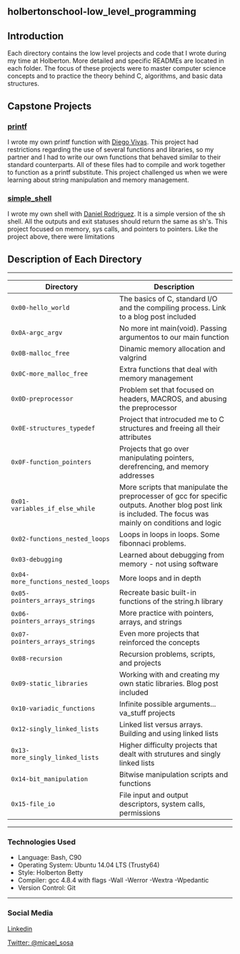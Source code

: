 <!DOCTYPE html>
<html lang="en">
	<body>
			<article>
				<h1>
					holbertonschool-low_level_programming
				</h1>
				<h2>
					Introduction
				</h2>
				<p>Each directory contains the low level projects and code that I wrote during my time at Holberton. More detailed and specific READMEs are located in each folder. The focus of these projects were to master computer science concepts and to practice the theory behind C, algorithms, and basic data structures.</p>
				<h2>
					Capstone Projects
				</h2>
				<h3>
					<a href="https://github.com/mikesosa/printf">printf</a>
				</h3>
				<p>I wrote my own printf function with <a href="https://twitter.com/rdiegovivas" rel="nofollow">Diego Vivas</a>. This project had restrictions regarding the use of several functions and libraries, so my partner and I had to write our own functions that behaved similar to their standard counterparts. All of these files had to compile and work together to function as a printf substitute. This project challenged us when we were learning about string manipulation and memory management.</p>
				<h3>
					<a href="https://github.com/mikesosa/simple_shell">simple_shell</a>
				</h3>
				<p>I wrote my own shell with <a href="https://twitter.com/Dr2d4">Daniel Rodriguez</a>. It is a simple version of the sh shell. All the outputs and exit statuses should return the same as sh's. This project focused on memory, sys calls, and pointers to pointers. Like the project above, there were limitations</p>
				<h2>
					Description of Each Directory
				</h2>
				<hr>
				<table>
					<thead>
						<tr>
							<th>Directory</th>
							<th>Description</th>
						</tr>
					</thead>
					<tbody>
						<tr>
							<td><code>0x00-hello_world</code></td>
							<td>The basics of C, standard I/O and the compiling process. Link to a blog post included</td>
						</tr>
						<tr>
							<td><code>0x0A-argc_argv</code></td>
							<td>No more int main(void). Passing argumentos to our main function</td>
						</tr>
						<tr>
							<td><code>0x0B-malloc_free</code></td>
							<td>Dinamic memory allocation and valgrind</td>
						</tr>
						<tr>
							<td><code>0x0C-more_malloc_free</code></td>
							<td>Extra functions that deal with memory management</td>
						</tr>
						<tr>
							<td><code>0x0D-preprocessor</code></td>
							<td>Problem set that focused on headers, MACROS, and abusing the preprocessor</td>
						</tr>
						<tr>
							<td><code>0x0E-structures_typedef</code></td>
							<td>Project that introcuded me to C structures and freeing all their attributes</td>
						</tr>
						<tr>
							<td><code>0x0F-function_pointers</code></td>
							<td>Projects that go over manipulating pointers, derefrencing, and memory addresses</td>
						</tr>
						<tr>
							<td><code>0x01-variables_if_else_while</code></td>
							<td>More scripts that manipulate the preprocesser of gcc for specific outputs. Another blog post link is included. The focus was mainly on conditions and logic</td>
						</tr>
						<tr>
							<td><code>0x02-functions_nested_loops</code></td>
							<td>Loops in loops in loops. Some fibonnaci problems.</td>
						</tr>
						<tr>
							<td><code>0x03-debugging</code></td>
							<td>Learned about debugging from memory - not using software</td>
						</tr>
						<tr>
							<td><code>0x04-more_functions_nested_loops</code></td>
							<td>More loops and in depth</td>
						</tr>
						<tr>
							<td><code>0x05-pointers_arrays_strings</code></td>
							<td>Recreate basic built-in functions of the string.h library</td>
						</tr>
						<tr>
							<td><code>0x06-pointers_arrays_strings</code></td>
							<td>More practice with pointers, arrays, and strings</td>
						</tr>
						<tr>
							<td><code>0x07-pointers_arrays_strings</code></td>
							<td>Even more projects that reinforced the concepts</td>
						</tr>
						<tr>
							<td><code>0x08-recursion</code></td>
							<td>Recursion problems, scripts, and projects</td>
						</tr>
						<tr>
							<td><code>0x09-static_libraries</code></td>
							<td>Working with and creating my own static libraries. Blog post included</td>
						</tr>
						<tr>
							<td><code>0x10-variadic_functions</code></td>
							<td>Infinite possible arguments... va_stuff projects</td>
						</tr
						<tr>
							<td><code>0x12-singly_linked_lists</code></td>
							<td>Linked list versus arrays. Building and using linked lists</td>
						</tr>
						<tr>
							<td><code>0x13-more_singly_linked_lists</code></td>
							<td>Higher difficulty projects that dealt with strutures and singly linked lists</td>
						</tr>
						<tr>
							<td><code>0x14-bit_manipulation</code></td>
							<td>Bitwise manipulation scripts and functions</td>
						</tr>
						<tr>
							<td><code>0x15-file_io</code></td>
							<td>File input and output descriptors, system calls, permissions</td>
						</tr>
					</tbody>
				</table>
				<hr>
				<h3>
					Technologies Used
				</h3>
				<ul>
					<li>Language: Bash, C90</li>
					<li>Operating System: Ubuntu 14.04 LTS (Trusty64)</li>
					<li>Style: Holberton Betty</li>
					<li>Compiler: gcc 4.8.4 with flags -Wall -Werror -Wextra -Wpedantic</li>
					<li>Version Control: Git</li>
				</ul>
				<hr>
				<h3>
					Social Media
				</h3>
				<p><a href="https://www.linkedin.com/in/michael-sosa/" rel="nofollow">Linkedin</a></p>
				<p><a href="https://twitter.com/micael_sosa" rel="nofollow">Twitter: @micael_sosa</a></p>
			</article>
	</body>
</html>
